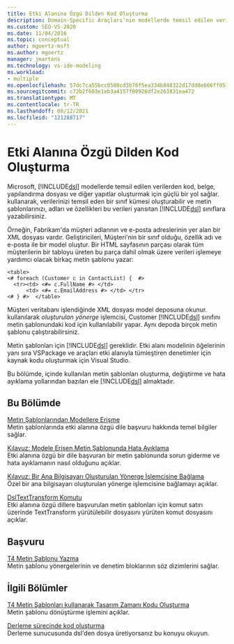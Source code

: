 ```yaml
---
title: Etki Alanına Özgü Dilden Kod Oluşturma
description: Domain-Specific Araçları'nın modellerde temsil edilen verilerden kod, belge ve diğer yapıtlar oluşturmanın güçlü bir yolunu nasıl sağladığını öğrenin.
ms.custom: SEO-VS-2020
ms.date: 11/04/2016
ms.topic: conceptual
author: mgoertz-msft
ms.author: mgoertz
manager: jmartens
ms.technology: vs-ide-modeling
ms.workload:
- multiple
ms.openlocfilehash: 57dc7ca55bcc0508cd3b78f5ea334b848322d17dd8e666ff051c25f6a7695ae3
ms.sourcegitcommit: c72b2f603e1eb3a4157f00926df2e263831ea472
ms.translationtype: MT
ms.contentlocale: tr-TR
ms.lasthandoff: 08/12/2021
ms.locfileid: "121288717"
---
```

# <a name="generating-code-from-a-domain-specific-language"></a>Etki Alanına Özgü Dilden Kod Oluşturma

Microsoft, [!INCLUDE[dsl](../modeling/includes/dsl_md.md)] modellerde temsil edilen verilerden kod, belge, yapılandırma dosyası ve diğer yapıtlar oluşturmak için güçlü bir yol sağlar. kullanarak, verilerinizi temsil eden bir sınıf kümesi oluşturabilir ve metin şablonlarınızı, adları ve özellikleri bu verileri yansıtan [!INCLUDE[dsl](../modeling/includes/dsl_md.md)] sınıflara yazabilirsiniz.

Örneğin, Fabrikam'da müşteri adlarının ve e-posta adreslerinin yer alan bir XML dosyası vardır. Geliştiricileri, Müşteri'nin bir sınıf olduğu, özellik adı ve e-posta ile bir model oluştur. Bir HTML sayfasının parçası olarak tüm müşterilerin bir tabloyu üreten bu parça dahil olmak üzere verileri işlemeye yardımcı olacak birkaç metin şablonu yazar:

```
<table>
<# foreach (Customer c in ContactList) {  #>
  <tr><td> <#= c.FullName #> </td>
      <td> <#= c.EmailAddress #> </td> </tr>
<# } #>  </table>
```

Müşteri veritabanı işlendiğinde XML dosyası model deposuna okunur. kullanılarak *oluşturulan yönerge* işlemcisi, Customer [!INCLUDE[dsl](../modeling/includes/dsl_md.md)] sınıfını metin şablonundaki kod için kullanılabilir yapar. Aynı depoda birçok metin şablonu çalıştırabilirsiniz.

Metin şablonları için [!INCLUDE[dsl](../modeling/includes/dsl_md.md)] gereklidir. Etki alanı modelinin öğelerinin yanı sıra VSPackage ve araçları etki alanıyla tümleştiren denetimler için kaynak kodu oluşturmak için Visual Studio.

Bu bölümde, içinde kullanılan metin şablonları oluşturma, değiştirme ve hata ayıklama yollarından bazıları ele [!INCLUDE[dsl](../modeling/includes/dsl_md.md)] almaktadır.

## <a name="in-this-section"></a>Bu Bölümde

[Metin Şablonlarından Modellere Erişme](../modeling/accessing-models-from-text-templates.md)\
Metin şablonlarında etki alanına özgü dile başvuru hakkında temel bilgiler sağlar.

[Kılavuz: Modele Erişen Metin Şablonunda Hata Ayıklama](../modeling/walkthrough-debugging-a-text-template-that-accesses-a-model.md)\
Etki alanına özgü bir dile başvuran bir metin şablonunda sorun giderme ve hata ayıklamanın nasıl olduğunu açıklar.

[Kılavuz: Bir Ana Bilgisayarı Oluşturulan Yönerge İşlemcisine Bağlama](../modeling/walkthrough-connecting-a-host-to-a-generated-directive-processor.md)\
Özel bir ana bilgisayarı oluşturulan yönerge işlemcisine bağlamayı açıklar.

[DslTextTransform Komutu](../modeling/the-dsltexttransform-command.md)\
Etki alanına özgü dillere başvurulan metin şablonları için komut satırı üzerinde TextTransform yürütülebilir dosyasını yürüten komut dosyasını açıklar.

## <a name="reference"></a>Başvuru

[T4 Metin Şablonu Yazma](../modeling/writing-a-t4-text-template.md)\
Metin şablonu yönergelerinin ve denetim bloklarının söz dizimlerini sağlar.

## <a name="related-sections"></a>İlgili Bölümler

[T4 Metin Şablonları kullanarak Tasarım Zamanı Kodu Oluşturma](../modeling/design-time-code-generation-by-using-t4-text-templates.md)\
Metin şablonu dönüştürme işlemini açıklar.

[Derleme sürecinde kod oluşturma](../modeling/code-generation-in-a-build-process.md)\
Derleme sunucusunda dsl'den dosya üretiyorsanız bu konuyu okuyun.
